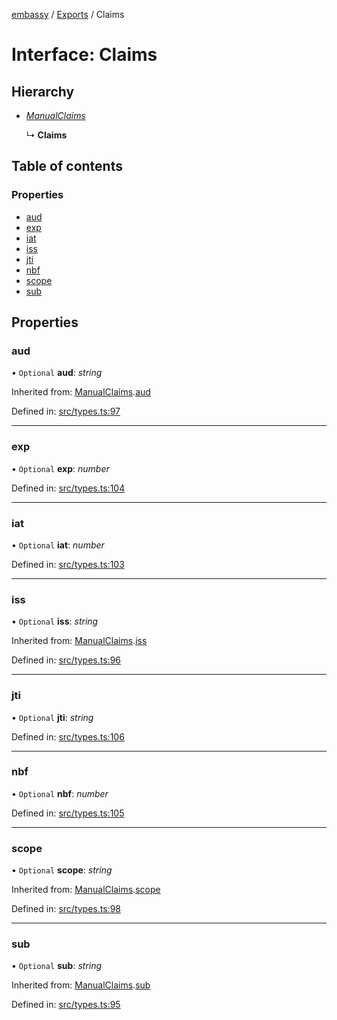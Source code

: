 [embassy](../README.md) / [Exports](../modules.md) / Claims

# Interface: Claims

## Hierarchy

* [*ManualClaims*](manualclaims.md)

  ↳ **Claims**

## Table of contents

### Properties

- [aud](claims.md#aud)
- [exp](claims.md#exp)
- [iat](claims.md#iat)
- [iss](claims.md#iss)
- [jti](claims.md#jti)
- [nbf](claims.md#nbf)
- [scope](claims.md#scope)
- [sub](claims.md#sub)

## Properties

### aud

• `Optional` **aud**: *string*

Inherited from: [ManualClaims](manualclaims.md).[aud](manualclaims.md#aud)

Defined in: [src/types.ts:97](https://github.com/TomFrost/Embassy/blob/af56526/src/types.ts#L97)

___

### exp

• `Optional` **exp**: *number*

Defined in: [src/types.ts:104](https://github.com/TomFrost/Embassy/blob/af56526/src/types.ts#L104)

___

### iat

• `Optional` **iat**: *number*

Defined in: [src/types.ts:103](https://github.com/TomFrost/Embassy/blob/af56526/src/types.ts#L103)

___

### iss

• `Optional` **iss**: *string*

Inherited from: [ManualClaims](manualclaims.md).[iss](manualclaims.md#iss)

Defined in: [src/types.ts:96](https://github.com/TomFrost/Embassy/blob/af56526/src/types.ts#L96)

___

### jti

• `Optional` **jti**: *string*

Defined in: [src/types.ts:106](https://github.com/TomFrost/Embassy/blob/af56526/src/types.ts#L106)

___

### nbf

• `Optional` **nbf**: *number*

Defined in: [src/types.ts:105](https://github.com/TomFrost/Embassy/blob/af56526/src/types.ts#L105)

___

### scope

• `Optional` **scope**: *string*

Inherited from: [ManualClaims](manualclaims.md).[scope](manualclaims.md#scope)

Defined in: [src/types.ts:98](https://github.com/TomFrost/Embassy/blob/af56526/src/types.ts#L98)

___

### sub

• `Optional` **sub**: *string*

Inherited from: [ManualClaims](manualclaims.md).[sub](manualclaims.md#sub)

Defined in: [src/types.ts:95](https://github.com/TomFrost/Embassy/blob/af56526/src/types.ts#L95)
